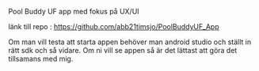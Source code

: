 Pool Buddy UF app med fokus på UX/UI

länk till repo : https://github.com/abb21timsjo/PoolBuddyUF_App

Om man vill testa att starta appen behöver man android studio och ställt in rätt sdk och så vidare. 
Om ni vill se appen så är det lättast att göra det tillsamans med mig. 
